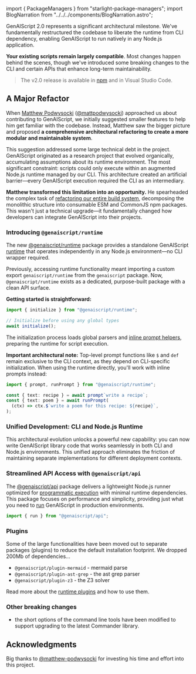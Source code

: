 import { PackageManagers } from "starlight-package-managers";
import BlogNarration from "../../../components/BlogNarration.astro";

<BlogNarration />

GenAIScript 2.0 represents a significant architectural milestone. We've fundamentally restructured the codebase to liberate the runtime from CLI dependency, enabling GenAIScript to run natively in any Node.js application.

**Your existing scripts remain largely compatible**. Most changes happen behind the scenes, though we've introduced some breaking changes to the CLI and certain APIs that enhance long-term maintainability.

> The v2.0 release is available in [npm](https://www.npmjs.com/package/genaiscript) and in Visual Studio Code.

## A Major Refactor

When [Matthew Podwysocki](https://www.linkedin.com/in/podwysocki/) ([@mattpodwysocki](https://github.com/mattpodwysocki)) approached us about contributing to GenAIScript, we initially suggested smaller features to help him get familiar with the codebase. Instead, Matthew saw the bigger picture and proposed **a comprehensive architectural refactoring to create a more modular and maintainable system**.

This suggestion addressed some large technical debt in the project. GenAIScript originated as a research project that evolved organically, accumulating assumptions about its runtime environment. The most significant constraint: scripts could only execute within an augmented Node.js runtime managed by our CLI. This architecture created an artificial barrier—every GenAIScript execution required the CLI as an intermediary.

**Matthew transformed this limitation into an opportunity.** He spearheaded the complex task of [refactoring our entire build system](https://github.com/microsoft/genaiscript/pull/1594), decomposing the monolithic structure into consumable ESM and CommonJS npm packages. This wasn't just a technical upgrade—it fundamentally changed how developers can integrate GenAIScript into their projects.

### Introducing `@genaiscript/runtime`

The new [@genaiscript/runtime](https://www.npmjs.com/package/@genaiscript/runtime) package provides a standalone GenAIScript [runtime](/genaiscript/reference/runtime) that operates independently in any Node.js environment—no CLI wrapper required.

Previously, accessing runtime functionality meant importing a custom export `genaiscript/runtime` from the `genaiscript` package. Now, `@genaiscript/runtime` exists as a dedicated, purpose-built package with a clean API surface.

**Getting started is straightforward:**

<PackageManagers pkg="@genaiscript/runtime" />

```typescript wrap
import { initialize } from "@genaiscript/runtime";

// Initialize before using any global types
await initialize();
```

The initialization process loads global parsers and [inline prompt helpers](/genaiscript/reference/scripts/inline-prompts), preparing the runtime for script execution.

**Important architectural note:** Top-level prompt functions like `$` and `def` remain exclusive to the CLI context, as they depend on CLI-specific initialization. When using the runtime directly, you'll work with inline prompts instead:

```typescript wrap
import { prompt, runPrompt } from "@genaiscript/runtime";

const { text: recipe } = await prompt`write a recipe`;
const { text: poem } = await runPrompt(
  (ctx) => ctx.$`write a poem for this recipe: ${recipe}`,
);
```

### Unified Development: CLI and Node.js Runtime

This architectural evolution unlocks a powerful new capability: you can now write GenAIScript library code that works seamlessly in both CLI and Node.js environments. This unified approach eliminates the friction of maintaining separate implementations for different deployment contexts.

### Streamlined API Access with `@genaiscript/api`

The [@genaiscript/api](https://www.npmjs.com/package/@genaiscript/api/) package delivers a lightweight Node.js runner optimized for [programmatic execution](/genaiscript/reference/api/) with minimal runtime dependencies. This package focuses on performance and simplicity, providing just what you need to [run](/genaiscript/reference/api/) GenAIScript in production environments.

```typescript
import { run } from "@genaiscript/api";
```

### Plugins

Some of the large functionalities have been moved out to separate packages (plugins) to reduce the default installation footprint.
We dropped 200Mb of dependencies...

- `@genaiscript/plugin-mermaid` - mermaid parse
- `@genaiscript/plugin-ast-grep` - the ast grep parser
- `@genaiscript/plugin-z3` - the Z3 solver

Read more about the [runtime plugins](/genaiscript/reference/runtime/) and how to use them.

### Other breaking changes

- the short options of the command line tools have been modified to support upgrading to the latest Commander library.

## Acknowledgments

Big thanks to [@matthew-podwysocki](https://github.com/matthew-podwysocki) for investing his time and effort into this project.